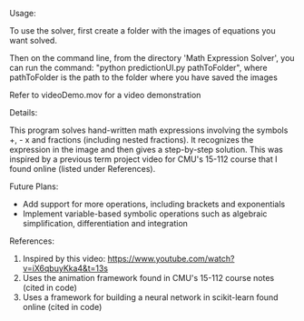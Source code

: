 Usage:

To use the solver, first create a folder with the images of equations you want solved. 

Then on the command line, from the directory 'Math Expression Solver', you can run the command: 
"python predictionUI.py pathToFolder", where pathToFolder is the path to the folder where you have saved the images

Refer to videoDemo.mov for a video demonstration

Details:

This program solves hand-written math expressions involving the symbols +, - x and fractions (including nested fractions). It recognizes the expression in the image and then gives a step-by-step solution. This was inspired by a previous term project video for CMU's 15-112 course that I found online (listed under References).

Future Plans:

- Add support for more operations, including brackets and exponentials
- Implement variable-based symbolic operations such as algebraic simplification, differentiation and integration

References:
1. Inspired by this video: https://www.youtube.com/watch?v=iX6qbuyKka4&t=13s
2. Uses the animation framework found in CMU's 15-112 course notes (cited in code)
3. Uses a framework for building a neural network in scikit-learn found online (cited in code)
